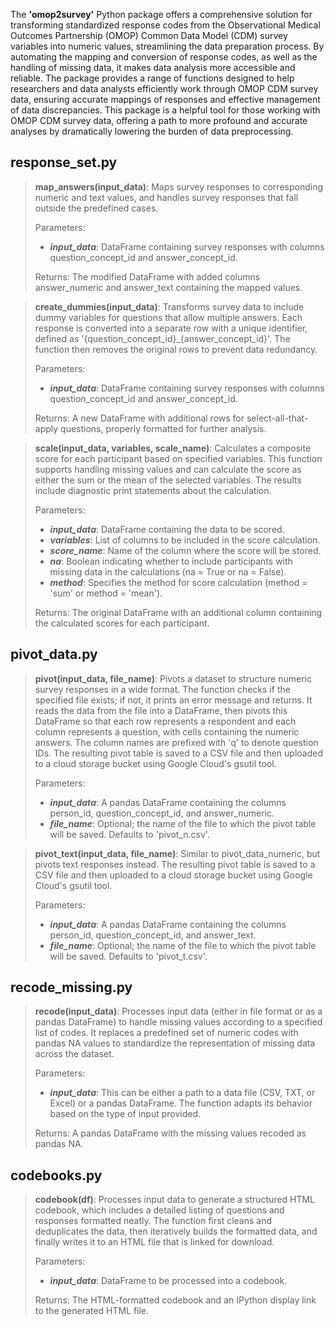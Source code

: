 The **'omop2survey'** Python package offers a comprehensive solution for transforming standardized response codes from the Observational Medical Outcomes Partnership (OMOP) Common Data Model (CDM) survey variables into numeric values, streamlining the data preparation process. By automating the mapping and conversion of response codes, as well as the handling of missing data, it makes data analysis more accessible and reliable. The package provides a range of functions designed to help researchers and data analysts efficiently work through OMOP CDM survey data, ensuring accurate mappings of responses and effective management of data discrepancies. This package is a helpful tool for those working with OMOP CDM survey data, offering a path to more profound and accurate analyses by dramatically lowering the burden of data preprocessing.

## response_set.py

>
>**map_answers(input_data)**: Maps survey responses to corresponding numeric and text values, and handles survey responses that fall outside the predefined cases.
> 
> Parameters:
> -  ***input_data***: DataFrame containing survey responses with columns question_concept_id and answer_concept_id. 
> 
> Returns: The modified DataFrame with added columns answer_numeric and answer_text containing the mapped values.
>

> 
>**create_dummies(input_data)**: Transforms survey data to include dummy variables for questions that allow multiple answers. 
> Each response is converted into a separate row with a unique identifier, defined as '{question_concept_id}_{answer_concept_id}'. The function then removes the original rows to prevent data redundancy. 
> 
> Parameters: 
> - ***input_data***: DataFrame containing survey responses with columns question_concept_id and answer_concept_id. 
> 
> Returns: A new DataFrame with additional rows for select-all-that-apply questions, properly formatted for further analysis.
> 

> 
>**scale(input_data, variables, scale_name)**: Calculates a composite score for each participant based on specified variables. 
> This function supports handling missing values and can calculate the score as either the sum or the mean of the selected variables. 
> The results include diagnostic print statements about the calculation.
> 
> Parameters:
> - ***input_data***: DataFrame containing the data to be scored.
> - ***variables***: List of columns to be included in the score calculation.
> - ***score_name***: Name of the column where the score will be stored.
> - ***na***: Boolean indicating whether to include participants with missing data in the calculations (na = True or na = False).
> - ***method***: Specifies the method for score calculation (method = 'sum' or method = 'mean').
> 
> Returns: The original DataFrame with an additional column containing the calculated scores for each participant.
> 

## pivot_data.py

>
> **pivot(input_data, file_name)**: Pivots a dataset to structure numeric survey responses in a wide format. The function checks if the specified file exists; if not, it prints an error message and returns. It reads the data from the file into a DataFrame, then pivots this DataFrame so that each row represents a respondent and each column represents a question, with cells containing the numeric answers. 
>  The column names are prefixed with 'q' to denote question IDs. The resulting pivot table is saved to a CSV file and then uploaded to a cloud storage bucket using Google Cloud's gsutil tool.
>
> Parameters:
> - ***input_data***: A pandas DataFrame containing the columns person_id, question_concept_id, and answer_numeric.
> - ***file_name***: Optional; the name of the file to which the pivot table will be saved. Defaults to 'pivot_n.csv'.
>

> 
>**pivot_text(input_data, file_name)**: Similar to pivot_data_numeric, but pivots text responses instead. The resulting pivot table is saved to a CSV file and then uploaded to a cloud storage bucket using Google Cloud's gsutil tool.
>
>Parameters:
> - ***input_data***: A pandas DataFrame containing the columns person_id, question_concept_id, and answer_text.
> - ***file_name***: Optional; the name of the file to which the pivot table will be saved. Defaults to 'pivot_t.csv'.
>

## recode_missing.py
> 
> **recode(input_data)**: Processes input data (either in file format or as a pandas DataFrame) to handle missing values according to a specified list of codes. It replaces a predefined set of numeric codes with pandas NA values to standardize the representation of missing data across the dataset. 
> 
> Parameters:
> - ***input_data***: This can be either a path to a data file (CSV, TXT, or Excel) or a pandas DataFrame. The function adapts its behavior based on the type of input provided.
>
> Returns: A pandas DataFrame with the missing values recoded as pandas NA.

## codebooks.py
>
>**codebook(df)**: Processes input data to generate a structured HTML codebook, which includes a detailed listing of questions and responses formatted neatly. The function first cleans and deduplicates the data, then iteratively builds the formatted data, and finally writes it to an HTML file that is linked for download.
>
> Parameters:
>
> - ***input_data***: DataFrame to be processed into a codebook.
> 
> Returns: The HTML-formatted codebook and an IPython display link to the generated HTML file.
> 
